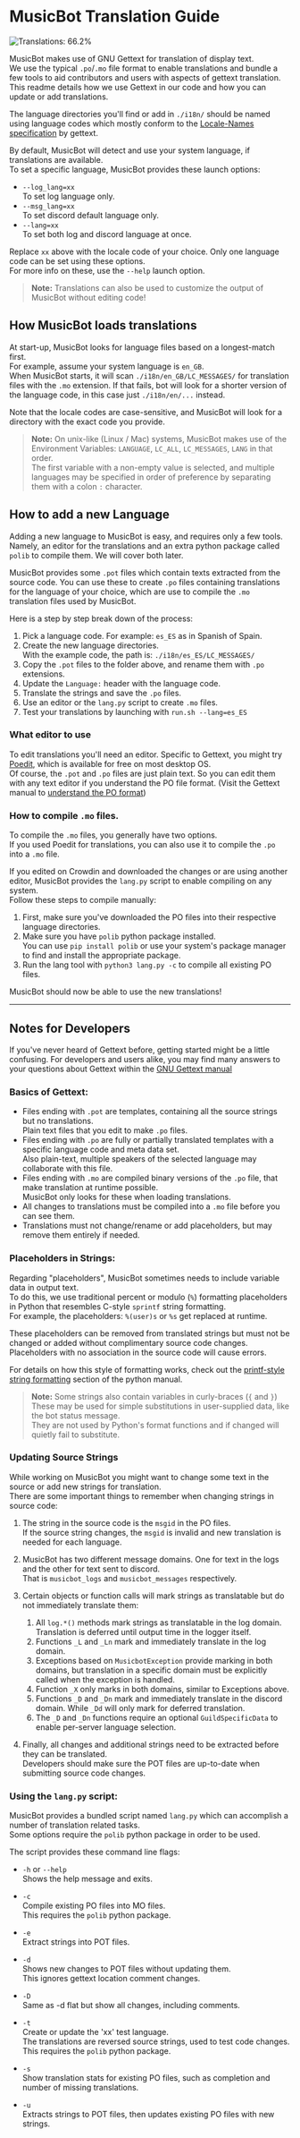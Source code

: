 # MusicBot Translation Guide  

![Translations: 66.2%](https://img.shields.io/badge/Translations-66.2%25-orange?style=flat-square)  

MusicBot makes use of GNU Gettext for translation of display text.  
We use the typical `.po`/`.mo` file format to enable translations and bundle a few 
tools to aid contributors and users with aspects of gettext translation. 
This readme details how we use Gettext in our code and how you can update or add translations.  

The language directories you'll find or add in `./i18n/` should be named using language codes which mostly conform to the [Locale-Names specification](https://www.gnu.org/savannah-checkouts/gnu/gettext/manual/html_node/Locale-Names.html) by gettext.  

By default, MusicBot will detect and use your system language, if translations are available.  
To set a specific language, MusicBot provides these launch options:  

- `--log_lang=xx`  
  To set log language only.  
- `--msg_lang=xx`  
  To set discord default language only.  
- `--lang=xx`  
  To set both log and discord language at once.  

Replace `xx` above with the locale code of your choice. Only one language code can be set using these options.  
For more info on these, use the `--help` launch option.  

> **Note:**  Translations can also be used to customize the output of MusicBot without editing code!  

## How MusicBot loads translations  

At start-up, MusicBot looks for language files based on a longest-match first.  
For example, assume your system language is `en_GB`.  
When MusicBot starts, it will scan `./i18n/en_GB/LC_MESSAGES/` for translation files with the `.mo` extension. If that fails, bot will look for a shorter version of the language code, in this case just `./i18n/en/...` instead.  

Note that the locale codes are case-sensitive, and MusicBot will look for a directory with the exact code you provide.

> **Note:** On unix-like (Linux / Mac) systems, MusicBot makes use of the Environment Variables: `LANGUAGE`, `LC_ALL`, `LC_MESSAGES`, `LANG` in that order.  
The first variable with a non-empty value is selected, and multiple languages may be specified in order of preference by separating them with a colon `:` character.  

## How to add a new Language  

Adding a new language to MusicBot is easy, and requires only a few tools.  Namely, an editor for the translations and an extra python package called `polib` to compile them. We will cover both later.  

MusicBot provides some `.pot` files which contain texts extracted from the source code.  You can use these to create `.po` files containing translations for the language of your choice, which are use to compile the `.mo` translation files used by MusicBot.

Here is a step by step break down of the process:  

1. Pick a language code. For example: `es_ES` as in Spanish of Spain.  
2. Create the new language directories.  
   With the example code, the path is: `./i18n/es_ES/LC_MESSAGES/`  
3. Copy the `.pot` files to the folder above, and rename them with `.po` extensions.  
4. Update the `Language:` header with the language code.  
5. Translate the strings and save the `.po` files.  
6. Use an editor or the `lang.py` script to create `.mo` files.  
7. Test your translations by launching with `run.sh --lang=es_ES`  

### What editor to use

To edit translations you'll need an editor.  Specific to Gettext, you might try [Poedit](https://poedit.net/), which is available for free on most desktop OS.  
Of course, the `.pot` and `.po` files are just plain text.  So you can edit them with any text editor if you understand the PO file format. (Visit the Gettext manual to [understand the PO format](https://www.gnu.org/software/gettext/manual/gettext.html#PO-Files))

### How to compile `.mo` files.

To compile the `.mo` files, you generally have two options.  
If you used Poedit for translations, you can also use it to compile the `.po` into a `.mo` file.  

If you edited on Crowdin and downloaded the changes or are using another editor, MusicBot provides the `lang.py` script to enable compiling on any system.  
Follow these steps to compile manually:  

1. First, make sure you've downloaded the PO files into their respective language directories.  
2. Make sure you have `polib` python package installed.  
   You can use `pip install polib` or use your system's package manager to find and install the appropriate package.  
3. Run the lang tool with `python3 lang.py -c` to compile all existing PO files.

MusicBot should now be able to use the new translations!

---

## Notes for Developers  

If you've never heard of Gettext before, getting started might be a little confusing.  For developers and users alike, you may find many answers to your questions about Gettext within the [GNU Gettext manual](https://www.gnu.org/software/gettext/manual/index.html)  

### Basics of Gettext:

- Files ending with `.pot` are templates, containing all the source strings but no translations.  
  Plain text files that you edit to make `.po` files.  
- Files ending with `.po` are fully or partially translated templates with a specific language code and meta data set.  
  Also plain-text, multiple speakers of the selected language may collaborate with this file.
- Files ending with `.mo` are compiled binary versions of the `.po` file, that make translation at runtime possible.  
  MusicBot only looks for these when loading translations.
- All changes to translations must be compiled into a `.mo` file before you can see them.
- Translations must not change/rename or add placeholders, but may remove them entirely if needed.

### Placeholders in Strings:

Regarding "placeholders", MusicBot sometimes needs to include variable data in output text.  
To do this, we use traditional percent or modulo (`%`) formatting placeholders in Python that resembles C-style `sprintf` string formatting.  
For example, the placeholders: `%(user)s` or `%s` get replaced at runtime.

These placeholders can be removed from translated strings but must not be changed or added without complimentary source code changes.  
Placeholders with no association in the source code will cause errors.  

For details on how this style of formatting works, check out the [printf-style string formatting](https://docs.python.org/3.10/library/stdtypes.html#printf-style-string-formatting) section of the python manual.

> **Note:** Some strings also contain variables in curly-braces (`{` and `}`) These may be used for simple substitutions in user-supplied data, like the bot status message.  
They are not used by Python's format functions and if changed will quietly fail to substitute.  

### Updating Source Strings

While working on MusicBot you might want to change some text in the source or add new strings for translation.  
There are some important things to remember when changing strings in source code:  

1. The string in the source code is the `msgid` in the PO files.  
  If the source string changes, the `msgid` is invalid and new translation is needed for each language.

2. MusicBot has two different message domains. One for text in the logs and the other for text sent to discord.  
   That is `musicbot_logs` and `musicbot_messages` respectively.  

3. Certain objects or function calls will mark strings as translatable but do not immediately translate them:  

   1. All `log.*()` methods mark strings as translatable in the log domain.  
      Translation is deferred until output time in the logger itself.
   2. Functions `_L` and `_Ln` mark and immediately translate in the log domain.
   3. Exceptions based on `MusicbotException` provide marking in both domains, but translation in a specific domain must be explicitly called when the exception is handled.  
   4. Function `_X` only marks in both domains, similar to Exceptions above.
   5. Functions `_D` and `_Dn` mark and immediately translate in the discord domain. While `_Dd` will only mark for deferred translation.
   6. The `_D` and `_Dn` functions require an optional `GuildSpecificData` to enable per-server language selection.

4. Finally, all changes and additional strings need to be extracted before they can be translated.  
   Developers should make sure the POT files are up-to-date when submitting source code changes.

### Using the `lang.py` script:

MusicBot provides a bundled script named `lang.py` which can accomplish a number of translation related tasks.  
Some options require the `polib` python package in order to be used.  

The script provides these command line flags:

- `-h` or `--help`  
  Shows the help message and exits.

- `-c`  
  Compile existing PO files into MO files.  
  This requires the `polib` python package.  

- `-e`  
  Extract strings into POT files.

- `-d`  
  Shows new changes to POT files without updating them.  
  This ignores gettext location comment changes.

- `-D`  
  Same as -d flat but show all changes, including comments.

- `-t`  
  Create or update the 'xx' test language.  
  The translations are reversed source strings, used to test code changes.  
  This requires the `polib` python package.

- `-s`  
  Show translation stats for existing PO files, such as completion and number of missing translations.

- `-u`  
  Extracts strings to POT files, then updates existing PO files with new strings.  

